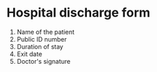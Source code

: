 # Hospital discharge form

1. Name of the patient
2. Public ID number
3. Duration of stay
4. Exit date
5. Doctor's signature
